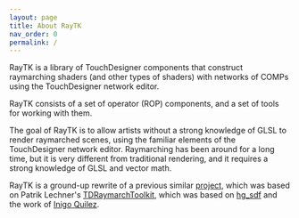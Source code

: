 ```yaml
---
layout: page
title: About RayTK
nav_order: 0
permalink: /
---
```


RayTK is a library of TouchDesigner components that construct raymarching shaders (and other types of shaders) with networks of COMPs using the TouchDesigner network editor.

RayTK consists of a set of operator (ROP) components, and a set of tools for working with them.

The goal of RayTK is to allow artists without a strong knowledge of GLSL to render raymarched scenes, using the familiar elements of the TouchDesigner network editor. Raymarching has been around for a long time, but it is very different from traditional rendering, and it requires a strong knowledge of GLSL and vector math.
 
RayTK is a ground-up rewrite of a previous similar [project](https://github.com/t3kt/raymarching), which was based on Patrik Lechner's [TDRaymarchToolkit](https://github.com/hrtlacek/TDraymarchToolkit), which was based on [hg_sdf](http://mercury.sexy/hg_sdf/) and the work of [Inigo Quilez](https://iquilezles.org/www/articles/distfunctions/distfunctions.htm).
